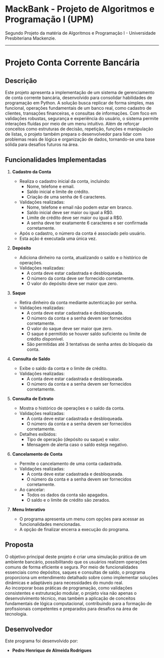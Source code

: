 # **MackBank - Projeto de Algoritmos e Programação I (UPM)**


Segundo Projeto da matéria de Algoritmos e Programação I - Universidade Presbiteriana Mackenzie.

---

# Projeto Conta Corrente Bancária

## Descrição

Este projeto apresenta a implementação de um sistema de gerenciamento de conta corrente bancária, desenvolvido para consolidar habilidades de programação em Python. A solução busca replicar de forma simples, mas funcional, operações fundamentais de um banco real, como cadastro de clientes, transações financeiras, e consultas de informações. Com foco em validações robustas, segurança e experiência do usuário, o sistema permite interações fluídas por meio de um menu intuitivo. 
Além de reforçar conceitos como estruturas de decisão, repetição, funções e manipulação de listas, o projeto também prepara o desenvolvedor para lidar com problemas reais de lógica e organização de dados, tornando-se uma base sólida para desafios futuros na área.


## Funcionalidades Implementadas

1. **Cadastro da Conta**
   - Realiza o cadastro inicial da conta, incluindo:
     - Nome, telefone e email.
     - Saldo inicial e limite de crédito.
     - Criação de uma senha de 6 caracteres.
   - Validações realizadas:
     - Nome, telefone e email não podem estar em branco.
     - Saldo inicial deve ser maior ou igual a R$0.
     - Limite de crédito deve ser maior ou igual a R$0.
     - A senha deve ter exatamente 6 caracteres e ser confirmada corretamente.
   - Após o cadastro, o número da conta é associado pelo usuário.
   - Esta ação é executada uma única vez.

2. **Depósito**
   - Adiciona dinheiro na conta, atualizando o saldo e o histórico de operações.
   - Validações realizadas:
     - A conta deve estar cadastrada e desbloqueada.
     - O número da conta deve ser fornecido corretamente.
     - O valor do depósito deve ser maior que zero.

3. **Saque**
   - Retira dinheiro da conta mediante autenticação por senha.
   - Validações realizadas:
     - A conta deve estar cadastrada e desbloqueada.
     - O número da conta e a senha devem ser fornecidos corretamente.
     - O valor do saque deve ser maior que zero.
     - O saque é permitido se houver saldo suficiente ou limite de crédito disponível.
     - São permitidas até 3 tentativas de senha antes do bloqueio da conta.

4. **Consulta de Saldo**
   - Exibe o saldo da conta e o limite de crédito.
   - Validações realizadas:
     - A conta deve estar cadastrada e desbloqueada.
     - O número da conta e a senha devem ser fornecidos corretamente.

5. **Consulta de Extrato**
   - Mostra o histórico de operações e o saldo da conta.
   - Validações realizadas:
     - A conta deve estar cadastrada e desbloqueada.
     - O número da conta e a senha devem ser fornecidos corretamente.
   - Detalhes exibidos:
     - Tipo de operação (depósito ou saque) e valor.
     - Mensagem de alerta caso o saldo esteja negativo.

6. **Cancelamento de Conta**
   - Permite o cancelamento de uma conta cadastrada.
   - Validações realizadas:
     - A conta deve estar cadastrada e desbloqueada.
     - O número da conta e a senha devem ser fornecidos corretamente.
   - Ao cancelar:
     - Todos os dados da conta são apagados.
     - O saldo e o limite de crédito são zerados.

7. **Menu Interativo**
   - O programa apresenta um menu com opções para acessar as funcionalidades mencionadas.
   - A opção de finalizar encerra a execução do programa.

## Proposta

O objetivo principal deste projeto é criar uma simulação prática de um ambiente bancário, possibilitando que os usuários realizem operações comuns de forma eficiente e segura. Por meio de funcionalidades essenciais como depósitos, saques e consultas de saldo, o programa proporciona um entendimento detalhado sobre como implementar soluções dinâmicas e adaptáveis para necessidades do mundo real.  
Ao incorporar boas práticas de programação, como validações consistentes e estruturação modular, o projeto visa não apenas o desenvolvimento técnico, mas também a aplicação de conceitos fundamentais de lógica computacional, contribuindo para a formação de profissionais competentes e preparados para desafios na área de tecnologia.

## Desenvolvedor

Este programa foi desenvolvido por:
- **Pedro Henrique de Almeida Rodrigues**
